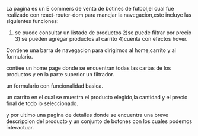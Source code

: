 La pagina es un E commers de venta de botines de futbol,el cual fue realizado con react-router-dom para manejar la navegacion,este incluye las siguientes funciones:
1) se puede consultar un listado de productos 2)se puede filtrar por precio 3) se pueden agregar productos al carrito 4)cuenta con efectos hover.

Contiene una barra de navegacion para dirigirnos al home,carrito y al formulario.

contiee un home page donde se encuentran todas las cartas de los productos y en la parte superior un filtrador.

un formulario con funcionalidad basica.

un carrito en el cual se muestra el producto elegido,la cantidad y el precio final de todo lo seleccionado.

y por ultimo una pagina de detalles donde se encuentra una breve descripcion del producto y un conjunto de botones con los cuales podemos interactuar.
